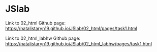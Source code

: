 # JSlab
Link to  	02_html Github page: https://natalistaryn19.github.io/JSlab/02_html/pages/task1.html

Link to   02_html_labhw Github page: https://natalistaryn19.github.io/JSlab/02_html_labhw/pages/task1.html
